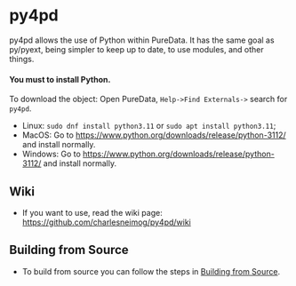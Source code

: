 # py4pd 

<div>
py4pd allows the use of Python within PureData. It has the same goal as py/pyext, being simpler to keep up to date, to use modules, and other things. 

<div>

#### You must to install Python.
To download the object: Open PureData, `Help->Find Externals->` search for `py4pd`.

* Linux: `sudo dnf install python3.11` or `sudo apt install python3.11`;
* MacOS: Go to https://www.python.org/downloads/release/python-3112/ and install normally.
* Windows: Go to https://www.python.org/downloads/release/python-3112/ and install normally.

## Wiki

* If you want to use, read the wiki page: https://github.com/charlesneimog/py4pd/wiki


## Building from Source

* To build from source you can follow the steps in [Building from Source](https://github.com/charlesneimog/py4pd/blob/master/BUILD.md).



